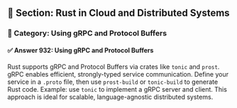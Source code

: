 ## 📘 Section: Rust in Cloud and Distributed Systems
### 🔹 Category: Using gRPC and Protocol Buffers
#### ✅ Answer 932: Using gRPC and Protocol Buffers

Rust supports gRPC and Protocol Buffers via crates like `tonic` and `prost`. gRPC enables efficient, strongly-typed service communication. Define your service in a `.proto` file, then use `prost-build` or `tonic-build` to generate Rust code. Example: use `tonic` to implement a gRPC server and client. This approach is ideal for scalable, language-agnostic distributed systems.
